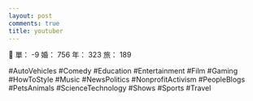```yaml
---
layout: post
comments: true
title: youtuber
---
```


:punch: 單： -9 婚： 756 年： 323 旅： 189


#AutoVehicles
#Comedy
#Education
#Entertainment
#Film
#Gaming
#HowToStyle
#Music
#NewsPolitics
#NonprofitActivism
#PeopleBlogs
#PetsAnimals
#ScienceTechnology
#Shows
#Sports
#Travel

